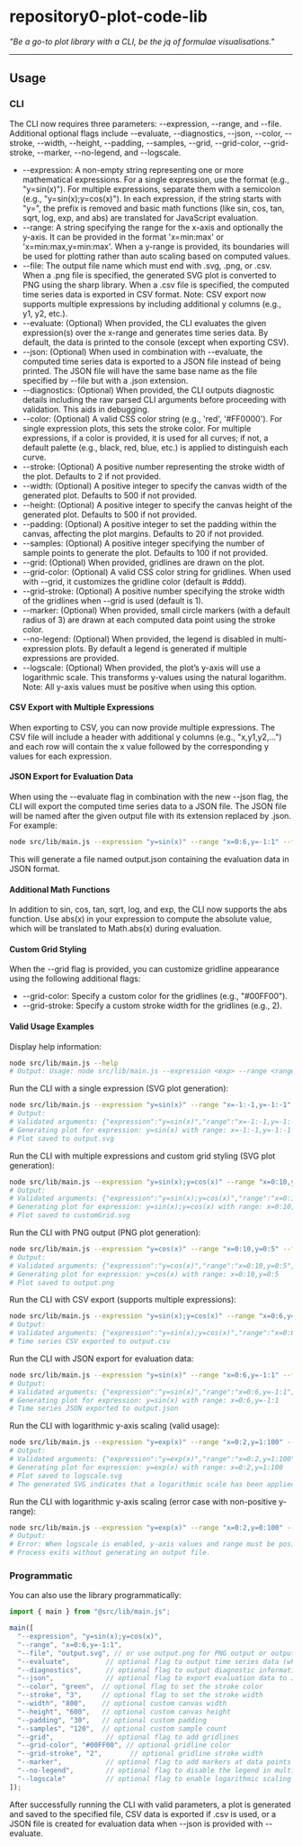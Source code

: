 # repository0-plot-code-lib

_"Be a go-to plot library with a CLI, be the jq of formulae visualisations."_

---

## Usage

### CLI

The CLI now requires three parameters: --expression, --range, and --file. Additional optional flags include --evaluate, --diagnostics, --json, --color, --stroke, --width, --height, --padding, --samples, --grid, --grid-color, --grid-stroke, --marker, --no-legend, and --logscale.

- --expression: A non-empty string representing one or more mathematical expressions. For a single expression, use the format (e.g., "y=sin(x)"). For multiple expressions, separate them with a semicolon (e.g., "y=sin(x);y=cos(x)"). In each expression, if the string starts with "y=", the prefix is removed and basic math functions (like sin, cos, tan, sqrt, log, exp, and abs) are translated for JavaScript evaluation.
- --range: A string specifying the range for the x-axis and optionally the y-axis. It can be provided in the format 'x=min:max' or 'x=min:max,y=min:max'. When a y-range is provided, its boundaries will be used for plotting rather than auto scaling based on computed values.
- --file: The output file name which must end with .svg, .png, or .csv. When a .png file is specified, the generated SVG plot is converted to PNG using the sharp library. When a .csv file is specified, the computed time series data is exported in CSV format. Note: CSV export now supports multiple expressions by including additional y columns (e.g., y1, y2, etc.).
- --evaluate: (Optional) When provided, the CLI evaluates the given expression(s) over the x-range and generates time series data. By default, the data is printed to the console (except when exporting CSV).
- --json: (Optional) When used in combination with --evaluate, the computed time series data is exported to a JSON file instead of being printed. The JSON file will have the same base name as the file specified by --file but with a .json extension.
- --diagnostics: (Optional) When provided, the CLI outputs diagnostic details including the raw parsed CLI arguments before proceeding with validation. This aids in debugging.
- --color: (Optional) A valid CSS color string (e.g., 'red', '#FF0000'). For single expression plots, this sets the stroke color. For multiple expressions, if a color is provided, it is used for all curves; if not, a default palette (e.g., black, red, blue, etc.) is applied to distinguish each curve.
- --stroke: (Optional) A positive number representing the stroke width of the plot. Defaults to 2 if not provided.
- --width: (Optional) A positive integer to specify the canvas width of the generated plot. Defaults to 500 if not provided.
- --height: (Optional) A positive integer to specify the canvas height of the generated plot. Defaults to 500 if not provided.
- --padding: (Optional) A positive integer to set the padding within the canvas, affecting the plot margins. Defaults to 20 if not provided.
- --samples: (Optional) A positive integer specifying the number of sample points to generate the plot. Defaults to 100 if not provided.
- --grid: (Optional) When provided, gridlines are drawn on the plot. 
- --grid-color: (Optional) A valid CSS color string for gridlines. When used with --grid, it customizes the gridline color (default is #ddd).
- --grid-stroke: (Optional) A positive number specifying the stroke width of the gridlines when --grid is used (default is 1).
- --marker: (Optional) When provided, small circle markers (with a default radius of 3) are drawn at each computed data point using the stroke color.
- --no-legend: (Optional) When provided, the legend is disabled in multi-expression plots. By default a legend is generated if multiple expressions are provided.
- --logscale: (Optional) When provided, the plot’s y-axis will use a logarithmic scale. This transforms y-values using the natural logarithm. Note: All y-axis values must be positive when using this option.

#### CSV Export with Multiple Expressions

When exporting to CSV, you can now provide multiple expressions. The CSV file will include a header with additional y columns (e.g., "x,y1,y2,...") and each row will contain the x value followed by the corresponding y values for each expression.

#### JSON Export for Evaluation Data

When using the --evaluate flag in combination with the new --json flag, the CLI will export the computed time series data to a JSON file. The JSON file will be named after the given output file with its extension replaced by .json. For example:

```sh
node src/lib/main.js --expression "y=sin(x)" --range "x=0:6,y=-1:1" --file output.svg --evaluate --json
```

This will generate a file named output.json containing the evaluation data in JSON format.

#### Additional Math Functions

In addition to sin, cos, tan, sqrt, log, and exp, the CLI now supports the abs function. Use abs(x) in your expression to compute the absolute value, which will be translated to Math.abs(x) during evaluation.

#### Custom Grid Styling

When the --grid flag is provided, you can customize gridline appearance using the following additional flags:
- --grid-color: Specify a custom color for the gridlines (e.g., "#00FF00").
- --grid-stroke: Specify a custom stroke width for the gridlines (e.g., 2).

#### Valid Usage Examples

Display help information:

```sh
node src/lib/main.js --help
# Output: Usage: node src/lib/main.js --expression <exp> --range <range> --file <filepath> [--evaluate] [--diagnostics] [--json] [--color <color>] [--stroke <number>] [--width <number>] [--height <number>] [--padding <number>] [--samples <number>] [--grid] [--grid-color <color>] [--grid-stroke <number>] [--marker] [--no-legend] [--logscale]
```

Run the CLI with a single expression (SVG plot generation):

```sh
node src/lib/main.js --expression "y=sin(x)" --range "x=-1:-1,y=-1:-1" --file output.svg
# Output:
# Validated arguments: {"expression":"y=sin(x)","range":"x=-1:-1,y=-1:-1","file":"output.svg"}
# Generating plot for expression: y=sin(x) with range: x=-1:-1,y=-1:-1
# Plot saved to output.svg
```

Run the CLI with multiple expressions and custom grid styling (SVG plot generation):

```sh
node src/lib/main.js --expression "y=sin(x);y=cos(x)" --range "x=0:10,y=-1:1" --file customGrid.svg --grid --grid-color "#00FF00" --grid-stroke 2
# Output:
# Validated arguments: {"expression":"y=sin(x);y=cos(x)","range":"x=0:10,y=-1:1","file":"customGrid.svg","grid":true,"gridColor":"#00FF00","gridStroke":2}
# Generating plot for expression: y=sin(x);y=cos(x) with range: x=0:10,y=-1:1
# Plot saved to customGrid.svg
```

Run the CLI with PNG output (PNG plot generation):

```sh
node src/lib/main.js --expression "y=cos(x)" --range "x=0:10,y=0:5" --file output.png
# Output:
# Validated arguments: {"expression":"y=cos(x)","range":"x=0:10,y=0:5","file":"output.png"}
# Generating plot for expression: y=cos(x) with range: x=0:10,y=0:5
# Plot saved to output.png
```

Run the CLI with CSV export (supports multiple expressions):

```sh
node src/lib/main.js --expression "y=sin(x);y=cos(x)" --range "x=0:6,y=-1:1" --file output.csv
# Output:
# Validated arguments: {"expression":"y=sin(x);y=cos(x)","range":"x=0:6,y=-1:1","file":"output.csv"}
# Time series CSV exported to output.csv
```

Run the CLI with JSON export for evaluation data:

```sh
node src/lib/main.js --expression "y=sin(x)" --range "x=0:6,y=-1:1" --file output.svg --evaluate --json
# Output:
# Validated arguments: {"expression":"y=sin(x)","range":"x=0:6,y=-1:1","file":"output.svg","evaluate":true,"json":true}
# Generating plot for expression: y=sin(x) with range: x=0:6,y=-1:1
# Time series JSON exported to output.json
```

Run the CLI with logarithmic y-axis scaling (valid usage):

```sh
node src/lib/main.js --expression "y=exp(x)" --range "x=0:2,y=1:100" --file logscale.svg --logscale
# Output:
# Validated arguments: {"expression":"y=exp(x)","range":"x=0:2,y=1:100","file":"logscale.svg","logscale":true}
# Generating plot for expression: y=exp(x) with range: x=0:2,y=1:100
# Plot saved to logscale.svg
# The generated SVG indicates that a logarithmic scale has been applied to the y-axis.
```

Run the CLI with logarithmic y-axis scaling (error case with non-positive y-range):

```sh
node src/lib/main.js --expression "y=exp(x)" --range "x=0:2,y=0:100" --file error.svg --logscale
# Output:
# Error: When logscale is enabled, y-axis values and range must be positive.
# Process exits without generating an output file.
```

### Programmatic

You can also use the library programmatically:

```js
import { main } from "@src/lib/main.js";

main([
  "--expression", "y=sin(x);y=cos(x)",
  "--range", "x=0:6,y=-1:1",
  "--file", "output.svg", // or use output.png for PNG output or output.csv for CSV export
  "--evaluate",         // optional flag to output time series data (when not exporting CSV)
  "--diagnostics",      // optional flag to output diagnostic information
  "--json",             // optional flag to export evaluation data to JSON
  "--color", "green",  // optional flag to set the stroke color
  "--stroke", "3",     // optional flag to set the stroke width
  "--width", "800",    // optional custom canvas width
  "--height", "600",   // optional custom canvas height
  "--padding", "30",   // optional custom padding
  "--samples", "120",  // optional custom sample count
  "--grid",             // optional flag to add gridlines
  "--grid-color", "#00FF00", // optional gridline color
  "--grid-stroke", "2",       // optional gridline stroke width
  "--marker",           // optional flag to add markers at data points
  "--no-legend",        // optional flag to disable the legend in multi-expression plots
  "--logscale"          // optional flag to enable logarithmic scaling of the y-axis
]);
```

After successfully running the CLI with valid parameters, a plot is generated and saved to the specified file, CSV data is exported if .csv is used, or a JSON file is created for evaluation data when --json is provided with --evaluate.
